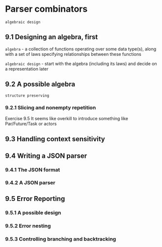 # Parser combinators

`algebraic design`

## 9.1 Designing an algebra, first

`algebra` - a collection of functions operating over some data type(s), along with a set of laws specifying relationships between these functions

`algebraic design` - start with the algebra (including its laws) and decide on a representation later

## 9.2 A possible algebra

`structure preserving`

### 9.2.1 Slicing and nonempty repetition

Exercise 9.5 It seems like overkill to introduce something like Par/Future/Task or actors

## 9.3 Handling context sensitivity

## 9.4 Writing a JSON parser

### 9.4.1 The JSON format

### 9.4.2 A JSON parser

## 9.5 Error Reporting

### 9.5.1 A possible design

### 9.5.2 Error nesting   

### 9.5.3 Controlling branching and backtracking
